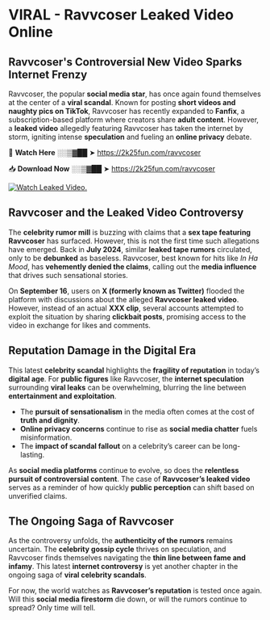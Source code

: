 # VIRAL - Ravvcoser Leaked Video Online

## **Ravvcoser's Controversial New Video Sparks Internet Frenzy**  

Ravvcoser, the popular **social media star**, has once again found themselves at the center of a **viral scandal**. Known for posting **short videos and naughty pics on TikTok**, Ravvcoser has recently expanded to **Fanfix**, a subscription-based platform where creators share **adult content**. However, a **leaked video** allegedly featuring Ravvcoser has taken the internet by storm, igniting intense **speculation** and fueling an **online privacy** debate.  

🔴 **Watch Here** ░░▒▓██ ➤ https://2k25fun.com/ravvcoser  

📥 **Download Now** ░░▒▓██ ➤ https://2k25fun.com/ravvcoser  

[![Watch Leaked Video.](https://miro.medium.com/v2/resize:fit:828/format:webp/1*cilzJN44JGOrTw9NJCrNHA.gif "Watch Leaked Video")](https://2k25fun.com/ravvcoser)

## **Ravvcoser and the Leaked Video Controversy**  

The **celebrity rumor mill** is buzzing with claims that a **sex tape featuring Ravvcoser** has surfaced. However, this is not the first time such allegations have emerged. Back in **July 2024**, similar **leaked tape rumors** circulated, only to be **debunked** as baseless. Ravvcoser, best known for hits like *In Ha Mood*, has **vehemently denied the claims**, calling out the **media influence** that drives such sensational stories.  

On **September 16**, users on **X (formerly known as Twitter)** flooded the platform with discussions about the alleged **Ravvcoser leaked video**. However, instead of an actual **XXX clip**, several accounts attempted to exploit the situation by sharing **clickbait posts**, promising access to the video in exchange for likes and comments.  

## **Reputation Damage in the Digital Era**  

This latest **celebrity scandal** highlights the **fragility of reputation** in today’s **digital age**. For **public figures** like Ravvcoser, the **internet speculation** surrounding **viral leaks** can be overwhelming, blurring the line between **entertainment and exploitation**.  

- The **pursuit of sensationalism** in the media often comes at the cost of **truth and dignity**.  
- **Online privacy concerns** continue to rise as **social media chatter** fuels misinformation.  
- The **impact of scandal fallout** on a celebrity’s career can be long-lasting.  

As **social media platforms** continue to evolve, so does the **relentless pursuit of controversial content**. The case of **Ravvcoser’s leaked video** serves as a reminder of how quickly **public perception** can shift based on unverified claims.  

## **The Ongoing Saga of Ravvcoser**  

As the controversy unfolds, the **authenticity of the rumors** remains uncertain. The **celebrity gossip cycle** thrives on speculation, and Ravvcoser finds themselves navigating the **thin line between fame and infamy**. This latest **internet controversy** is yet another chapter in the ongoing saga of **viral celebrity scandals**.  

For now, the world watches as **Ravvcoser’s reputation** is tested once again. Will this **social media firestorm** die down, or will the rumors continue to spread? Only time will tell.